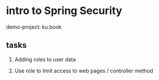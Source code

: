 # intro to Spring Security

demo-project: ku.book

## tasks

1. Adding roles to user data

2. Use role to limit access to web pages / controller method